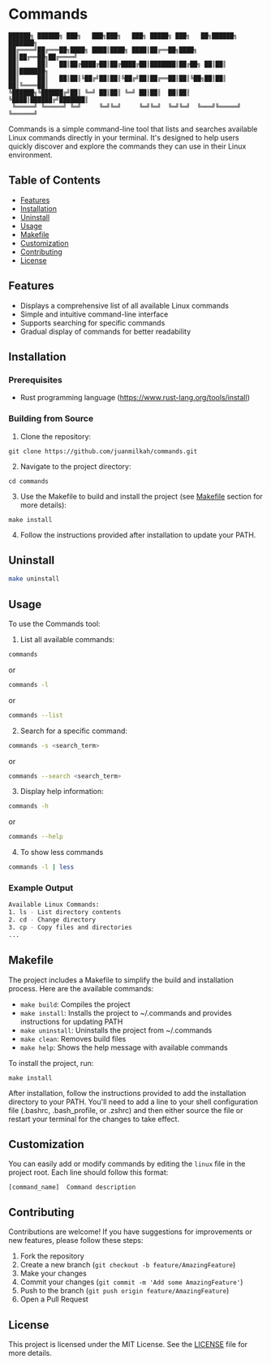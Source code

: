 # Commands

```
██████╗ ██████╗ ███╗   ███╗███╗   ███╗ █████╗ ███╗   ██╗██████╗ ███████╗
██╔════╝██╔═══██╗████╗ ████║████╗ ████║██╔══██╗████╗  ██║██╔══██╗██╔════╝
██║     ██║   ██║██╔████╔██║██╔████╔██║███████║██╔██╗ ██║██║  ██║███████╗
██║     ██║   ██║██║╚██╔╝██║██║╚██╔╝██║██╔══██║██║╚██╗██║██║  ██║╚════██║
╚██████╗╚██████╔╝██║ ╚═╝ ██║██║ ╚═╝ ██║██║  ██║██║ ╚████║██████╔╝███████║
 ╚═════╝ ╚═════╝ ╚═╝     ╚═╝╚═╝     ╚═╝╚═╝  ╚═╝╚═╝  ╚═══╝╚═════╝ ╚══════╝
```

Commands is a simple command-line tool that lists and searches available Linux
commands directly in your terminal. It's designed to help users quickly discover
and explore the commands they can use in their Linux environment.

## Table of Contents

- [Features](#features)
- [Installation](#installation)
- [Uninstall](Uninstall)
- [Usage](#usage)
- [Makefile](#makefile)
- [Customization](#customization)
- [Contributing](#contributing)
- [License](#license)

## Features

- Displays a comprehensive list of all available Linux commands
- Simple and intuitive command-line interface
- Supports searching for specific commands
- Gradual display of commands for better readability

## Installation

### Prerequisites

- Rust programming language (https://www.rust-lang.org/tools/install)

### Building from Source

1. Clone the repository:

```
git clone https://github.com/juanmilkah/commands.git
```

2. Navigate to the project directory:

```
cd commands
```

3. Use the Makefile to build and install the project (see [Makefile](#makefile) section for more details):

```
make install
```

4. Follow the instructions provided after installation to update your PATH.

## Uninstall 

```bash
make uninstall
```

## Usage

To use the Commands tool:

1. List all available commands:

```bash
commands
```

or

```bash
commands -l
```

or

```bash
commands --list
```

2. Search for a specific command:

```bash
commands -s <search_term>
```

or

```bash
commands --search <search_term>
```

3. Display help information:
```bash
commands -h
```
or
```bash
commands --help
```

4. To show less commands
```bash
commands -l | less
```

### Example Output

```bash
Available Linux Commands:
1. ls - List directory contents
2. cd - Change directory
3. cp - Copy files and directories
...
```

## Makefile

The project includes a Makefile to simplify the build and installation process. Here are the available commands:

- `make build`: Compiles the project
- `make install`: Installs the project to ~/.commands and provides instructions for updating PATH
- `make uninstall`: Uninstalls the project from ~/.commands
- `make clean`: Removes build files
- `make help`: Shows the help message with available commands

To install the project, run:

```
make install
```

After installation, follow the instructions provided to add the installation directory to your PATH. You'll need to add a line to your shell configuration file (.bashrc, .bash_profile, or .zshrc) and then either source the file or restart your terminal for the changes to take effect.

## Customization

You can easily add or modify commands by editing the `linux` file in the project root. Each line should follow this format:

```
[command_name]  Command description
```

## Contributing

Contributions are welcome! If you have suggestions for improvements or new features, please follow these steps:

1. Fork the repository
2. Create a new branch (`git checkout -b feature/AmazingFeature`)
3. Make your changes
4. Commit your changes (`git commit -m 'Add some AmazingFeature'`)
5. Push to the branch (`git push origin feature/AmazingFeature`)
6. Open a Pull Request

## License

This project is licensed under the MIT License. See the [LICENSE](LICENSE) file for more details.

